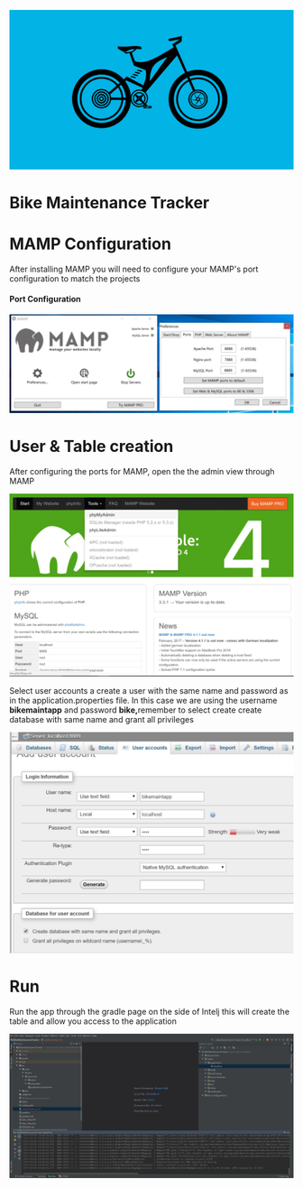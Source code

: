<p align="center"><img src="https://github.com/alarconm/BikeMaintenanceTracker/blob/master/DocFiles/ReadMe_logo.jpg?raw=true"></p>
<p align="center"><h1><b>Bike Maintenance Tracker</b></h1></p>

# MAMP Configuration
<p>After installing MAMP you will need to configure your MAMP's port configuration to match the projects</p>
<h4>Port Configuration</h4>
<p align="center"><img src="https://github.com/alarconm/BikeMaintenanceTracker/blob/master/DocFiles/Mamp_Port_Config.jpg?raw=true"></p>


# User & Table creation
<p>After configuring the ports for MAMP, open the the admin view through MAMP</p>
<p align="center"><img src="https://github.com/alarconm/BikeMaintenanceTracker/blob/master/DocFiles/MAMP_Admin.jpg?raw=true"></p>

<p>Select user accounts a create a user with the same name and password as in the application.properties file.
In this case we are using the username <b>bikemaintapp</b> and password <b>bike,</b>remember to select create create database with same name and grant all privileges</p>

<p align="center"><img src="https://github.com/alarconm/BikeMaintenanceTracker/blob/master/DocFiles/User_Creation.jpg?raw=true"></p>

# Run
<p>Run the app through the gradle page on the side of Intelj this will create the table and allow you access to the application</p>
<p align="center"><img src="https://github.com/alarconm/BikeMaintenanceTracker/blob/master/DocFiles/Run_Table_Creation.jpg?raw=true"></p>
